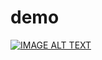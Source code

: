
# demo
[![IMAGE ALT TEXT](http://img.youtube.com/vi/WDeOJJtCTDE/0.jpg)](http://www.youtube.com/watch?v=WDeOJJtCTDE "game of life dot sed")
